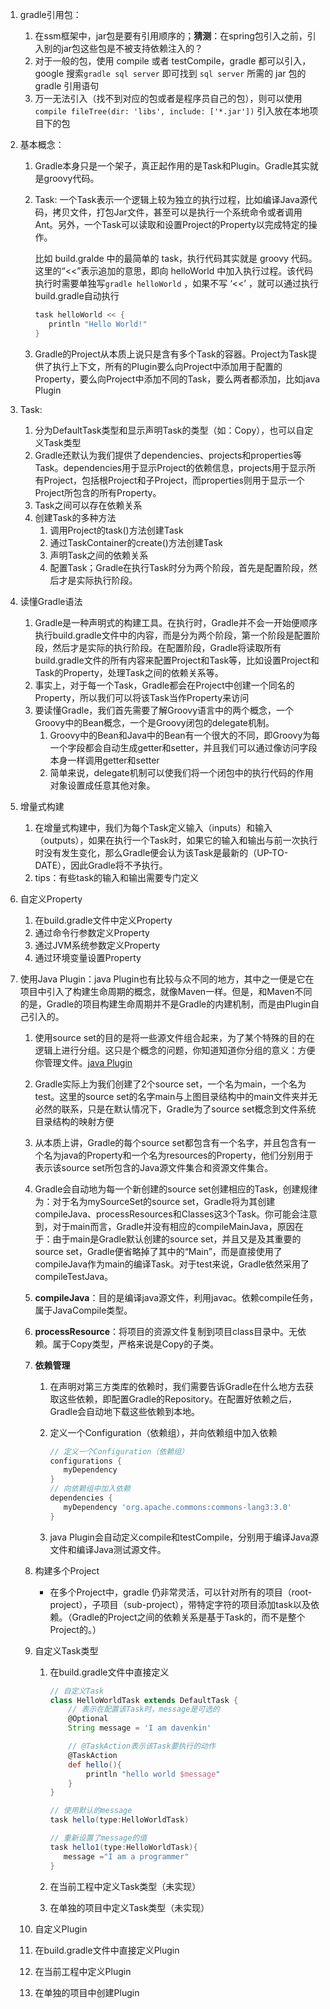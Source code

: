 1. gradle引用包：
   1. 在ssm框架中，jar包是要有引用顺序的；**猜测**：在spring包引入之前，引入别的jar包这些包是不被支持依赖注入的？
   2. 对于一般的包，使用 compile 或者 testCompile，gradle 都可以引入，google 搜索`gradle sql server` 即可找到 `sql server` 所需的 jar 包的 gradle 引用语句
   3. 万一无法引入（找不到对应的包或者是程序员自己的包），则可以使用 `compile fileTree(dir: 'libs', include: ['*.jar'])` 引入放在本地项目下的包

2. 基本概念：
   1. Gradle本身只是一个架子，真正起作用的是Task和Plugin。Gradle其实就是groovy代码。

   2. Task: 一个Task表示一个逻辑上较为独立的执行过程，比如编译Java源代码，拷贝文件，打包Jar文件，甚至可以是执行一个系统命令或者调用Ant。另外，一个Task可以读取和设置Project的Property以完成特定的操作。

      比如 build.gralde 中的最简单的 task，执行代码其实就是 groovy 代码。这里的“<<”表示追加的意思，即向 helloWorld 中加入执行过程。该代码执行时需要单独写`gradle helloWorld` ，如果不写 ‘<<’ ，就可以通过执行build.gradle自动执行

      ```groovy
      task helloWorld << {
         println "Hello World!"
      }
      ```

   3. Gradle的Project从本质上说只是含有多个Task的容器。Project为Task提供了执行上下文，所有的Plugin要么向Project中添加用于配置的Property，要么向Project中添加不同的Task，要么两者都添加，比如java Plugin

3. Task: 

   1. 分为DefaultTask类型和显示声明Task的类型（如：Copy），也可以自定义Task类型
   2. Gradle还默认为我们提供了dependencies、projects和properties等Task。dependencies用于显示Project的依赖信息，projects用于显示所有Project，包括根Project和子Project，而properties则用于显示一个Project所包含的所有Property。
   3. Task之间可以存在依赖关系
   4. 创建Task的多种方法
      1. 调用Project的task()方法创建Task
      2. 通过TaskContainer的create()方法创建Task
      3. 声明Task之间的依赖关系
      4. 配置Task；Gradle在执行Task时分为两个阶段，首先是配置阶段，然后才是实际执行阶段。

4. 读懂Gradle语法

   1. Gradle是一种声明式的构建工具。在执行时，Gradle并不会一开始便顺序执行build.gradle文件中的内容，而是分为两个阶段，第一个阶段是配置阶段，然后才是实际的执行阶段。在配置阶段，Gradle将读取所有build.gradle文件的所有内容来配置Project和Task等，比如设置Project和Task的Property，处理Task之间的依赖关系等。
   2. 事实上，对于每一个Task，Gradle都会在Project中创建一个同名的Property，所以我们可以将该Task当作Property来访问
   3. 要读懂Gradle，我们首先需要了解Groovy语言中的两个概念，一个Groovy中的Bean概念，一个是Groovy闭包的delegate机制。
      1. Groovy中的Bean和Java中的Bean有一个很大的不同，即Groovy为每一个字段都会自动生成getter和setter，并且我们可以通过像访问字段本身一样调用getter和setter
      2. 简单来说，delegate机制可以使我们将一个闭包中的执行代码的作用对象设置成任意其他对象。

5. 增量式构建

   1. 在增量式构建中，我们为每个Task定义输入（inputs）和输入（outputs），如果在执行一个Task时，如果它的输入和输出与前一次执行时没有发生变化，那么Gradle便会认为该Task是最新的（UP-TO-DATE），因此Gradle将不予执行。
   2. tips：有些task的输入和输出需要专门定义

6. 自定义Property

   1. 在build.gradle文件中定义Property
   2. 通过命令行参数定义Property
   3. 通过JVM系统参数定义Property
   4. 通过环境变量设置Property

7. 使用Java Plugin：java Plugin也有比较与众不同的地方，其中之一便是它在项目中引入了构建生命周期的概念，就像Maven一样。但是，和Maven不同的是，Gradle的项目构建生命周期并不是Gradle的内建机制，而是由Plugin自己引入的。

   1. 使用source set的目的是将一些源文件组合起来，为了某个特殊的目的在逻辑上进行分组。这只是个概念的问题，你知道知道你分组的意义：方便你管理文件。[java Plugin](https://blog.csdn.net/itfootball/article/details/42672271)

   2. Gradle实际上为我们创建了2个source set，一个名为main，一个名为test。这里的source set的名字main与上图目录结构中的main文件夹并无必然的联系，只是在默认情况下，Gradle为了source set概念到文件系统目录结构的映射方便

   3. 从本质上讲，Gradle的每个source set都包含有一个名字，并且包含有一个名为java的Property和一个名为resources的Property，他们分别用于表示该source set所包含的Java源文件集合和资源文件集合。

   4. Gradle会自动地为每一个新创建的source set创建相应的Task，创建规律为：对于名为mySourceSet的source set，Gradle将为其创建compile<mySourceSet>Java、process<mySourceSet>Resources和<mySourceSet>Classes这3个Task。你可能会注意到，对于main而言，Gradle并没有相应的compileMainJava，原因在于：由于main是Gradle默认创建的source set，并且又是及其重要的source set，Gradle便省略掉了其中的“Main”，而是直接使用了compileJava作为main的编译Task。对于test来说，Gradle依然采用了compileTestJava。

   5. **compileJava**：目的是编译java源文件，利用javac。依赖compile任务，属于JavaCompile类型。

   6. **processResource**：将项目的资源文件复制到项目class目录中。无依赖。属于Copy类型，严格来说是Copy的子类。

   7. **依赖管理**

      1. 在声明对第三方类库的依赖时，我们需要告诉Gradle在什么地方去获取这些依赖，即配置Gradle的Repository。在配置好依赖之后，Gradle会自动地下载这些依赖到本地。

      2. 定义一个Configuration（依赖组），并向依赖组中加入依赖

         ```groovy
         // 定义一个Configuration（依赖组）
         configurations {
            myDependency
         }
         // 向依赖组中加入依赖
         dependencies {
            myDependency 'org.apache.commons:commons-lang3:3.0'
         }
         ```

      3. java Plugin会自动定义compile和testCompile，分别用于编译Java源文件和编译Java测试源文件。

   8. 构建多个Project

      - 在多个Project中，gradle 仍非常灵活，可以针对所有的项目（root-project），子项目（sub-project），带特定字符的项目添加task以及依赖。（Gradle的Project之间的依赖关系是基于Task的，而不是整个Project的。）

   9. 自定义Task类型

      1. 在build.gradle文件中直接定义

         ```groovy
         // 自定义Task
         class HelloWorldTask extends DefaultTask {
             // 表示在配置该Task时，message是可选的
             @Optional
             String message = 'I am davenkin'

             // @TaskAction表示该Task要执行的动作
             @TaskAction
             def hello(){
                 println "hello world $message"
             }
         }

         // 使用默认的message
         task hello(type:HelloWorldTask)

         // 重新设置了message的值
         task hello1(type:HelloWorldTask){
            message ="I am a programmer"
         }
         ```

      2. 在当前工程中定义Task类型（未实现）

      3. 在单独的项目中定义Task类型（未实现）

   10. 自定义Plugin

      1. 在build.gradle文件中直接定义Plugin
      2. 在当前工程中定义Plugin
      3. 在单独的项目中创建Plugin

      ​

      ​


